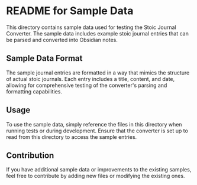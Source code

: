# README for Sample Data

This directory contains sample data used for testing the Stoic Journal Converter. The sample data includes example stoic journal entries that can be parsed and converted into Obsidian notes.

## Sample Data Format

The sample journal entries are formatted in a way that mimics the structure of actual stoic journals. Each entry includes a title, content, and date, allowing for comprehensive testing of the converter's parsing and formatting capabilities.

## Usage

To use the sample data, simply reference the files in this directory when running tests or during development. Ensure that the converter is set up to read from this directory to access the sample entries.

## Contribution

If you have additional sample data or improvements to the existing samples, feel free to contribute by adding new files or modifying the existing ones.